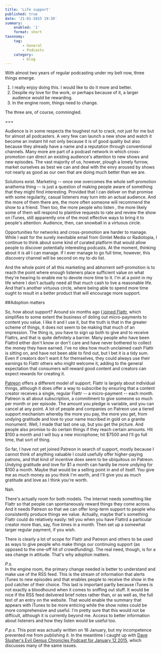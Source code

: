 ```yaml
---
title: 'Life support'
published: true
date: '21-01-2015 19:30'
summary:
    enabled: '1'
    format: short
taxonomy:
    tag:
        - General
        - Podcasts
    category:
        - blog
---
```


With almost two years of regular podcasting under my belt now, three things emerge.  

1. I really enjoy doing this. I would like to do it more and better.  
2. Despite my love for the work, or perhaps because of it, a larger audience would be rewarding.  
3. In the engine room, things need to change.

The three are, of course, commingled.

===

Audience is in some respects the toughest nut to crack, not just for me but for almost all podcasters. A very few can launch a new show and watch it become an instant hit not only because it is of good quality but also because they already have a name and a reputation through conventional channels. Many more are part of a podcast network in which cross-promotion can direct an existing audience's attention to new shows and new episodes. The vast majority of us, however, plough a lonely furrow, market ourselves as best we can and deal with the envy aroused by shows not nearly as good as our own that are doing much better than we are.

Solutions exist. Marketing -- once one overcomes the whole self-promotion anathema thing -- is just a question of making people aware of something that they might find interesting. Provided that I can deliver on that promise with some regularity, casual listeners may turn into an actual audience. And the more of them there are, the more often someone will recommend the show to a friend. Then too, the more people who listen , the more likely some of them will respond to plaintive requests to rate and review the show on iTunes, still apparently one of the most effective ways to bring it to people's attention. Audience, then, can snowball in a virtuous circle.

Opportunities for networks and cross-promotion are harder to manage. While I wait for the surely inevitable email from Gimlet Media or Radiotopia, I continue to think about some kind of curated platform that would allow people to discover potentially interesting podcasts. At the moment, thinking about it is all I can manage. If I ever manage to go full time, however, this discovery channel will be second on my to-do list.

And the whole point of all this marketing and abhorrent self-promotion is to reach the point where enough listeners place sufficient value on what they're hearing to enable me to devote more time to it. I'm at a point in my life where I don't actually need all that much cash to live a reasonable life. And that's another virtuous circle, where being able to spend more time ought to result in a better product that will encourage more support.

##Adoption matters

So, how about support? Around six months ago [I joined Flattr](https://www.jeremycherfas.net/blog/i-d-be-flattered-if-you-flattred-this-and-other-stuff/), which simplifies to some extent the business of doling out micro-payments to content you value. I like it and I use it, but the truth is that in the greater scheme of things, it does not seem to be making that much of an impression. The thing is, you have to sign up both to give and to receive Flattrs, and that is quite definitely a barrier. Many people who have been Flattrd either don't know or don't care and have never bothered to collect the money they have earned. I've no idea how much unclaimed cash Flattr is sitting on, and have not been able to find out, but I bet it is a tidy sum. Even if creators don't want it for themselves, they could always use their earnings to Flattr others who might welcome it, adding to the general expectation that consumers will reward good content and creators can expect rewards for creating it.

[Patreon](http://patreon.com) offers a different model of support. Flattr is largely about individual things, although it does offer a way to subscribe by ensuring that a content creator receives a single, regular Flattr -- a micro-payment -- each month. Patreon is all about subscription, a commitment to give someone so much per month or per episode. The amount you pledge is variable, and you can cancel at any point. A lot of people and companies on Patreon use a tiered support mechanism whereby the more you pay, the more you get, from undying gratitude and love to your name inscribed in gold on a granite monument. Well, I made that last one up, but you get the picture. And people also promise to do certain things if they reach certain amounts. Hit $100 a month and I will buy a new microphone; hit $7500 and I'll go full time, that sort of thing.

So far, I have not yet joined Patreon in search of support, mostly because I cannot think of anything valuable I could usefully offer higher-paying patrons, and that kind of incentive does seem to be ubiquitous on Patreon. Undying gratitude and love for $1 a month can hardly be more undying for $100 a month. Maybe that would be a selling point in and of itself. You give me as much money as you think I'm worth, and I'll give you as much gratitude and love as I think you're worth.

Nah.

There's actually room for both models. The internet needs something like Flattr so that people can spontaneously reward things they come across. And it needs Patreon so that we can offer long-term support to people who consistently produce things we value. Actually, maybe that's something Flattr could do relatively easily: tell you when you have Flattrd a particular creator more than, say, five times in a month. Then set up a somewhat larger regular payment, if you wish. 

There is clearly a lot of scope for Flattr and Patreon and others to be used as ways to give people who make things our continuing support (as opposed to the one-off hit of crowdfunding). The real need, though, is for a sea change in attitude. That's why adoption matters. 

*P.s.*  
In the engine room, the primary change needed is better to understand and make use of the RSS feed. This is the stream of information that alerts iTunes to new episodes and that enables people to receive the show in the pod catcher of their choice. This last is important partly because iTunes is not exactly a bloodhound when it comes to sniffing out stuff. It would be nice if the RSS feed delivered brief notes rather than, or as well as, the full text of an entry on the website. That would enable the summary that appears with iTunes to be more enticing while the show notes could be more comprehensive and useful. I'm pretty sure that this would not be difficult, although it is currently beyond me. Access to better information about listeners and how they listen would be useful too.

*P.p.s.*
This post was actually written on 16 January, but my incompetence prevented me from publishing it. In the meantime I caught up with [Dave Slusher's Evil Genius Chronicles Podcast for January 12 2015](http://evilgeniuschronicles.org/2015/01/13/evil-genius-chronicles-podcast-for-january-12-2015-patreon-and-videos/), which discusses many of the same issues.